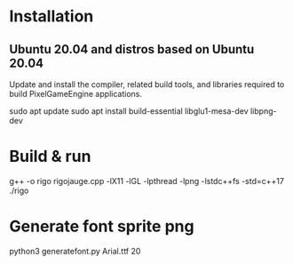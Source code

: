 # Installation

## Ubuntu 20.04 and distros based on Ubuntu 20.04

Update and install the compiler, related build tools, and libraries required to build PixelGameEngine applications.

  sudo apt update
  sudo apt install build-essential libglu1-mesa-dev libpng-dev

# Build & run

  g++ -o rigo rigojauge.cpp -lX11 -lGL -lpthread -lpng -lstdc++fs -std=c++17
  ./rigo

# Generate font sprite png

  python3 generatefont.py Arial.ttf 20